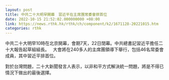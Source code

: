 ```yaml
---
layout: post
title: 中共二十大明早開幕　習近平在主席團常委會排首位
date: 2022-10-15 21:52:02.000000000 +08:00
link: https://news.rthk.hk/rthk/ch/component/k2/1671128-20221015.htm
categories: rthk
---
```


中共二十大明早10時在北京開幕，會期7天，22日閉幕。中共總書記習近平擔任二十大報告起草組組長。
 
大會將在240多人的主席團領導下舉行，包括46名常委會成員，其中習近平排首位。

對於台灣問題，二十大新聞發言人表示，以非和平方式解決統一問題，將是不得已情況下做出的最後選擇。
